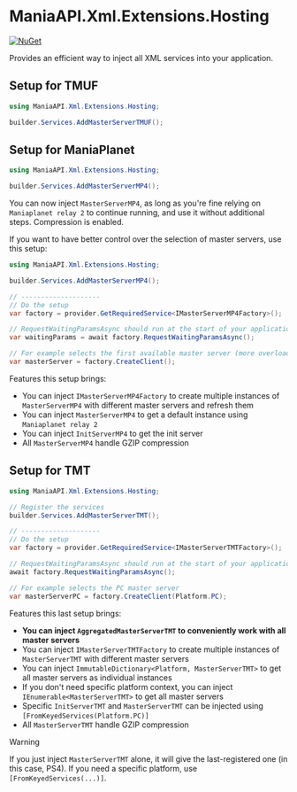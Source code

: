 # ManiaAPI.Xml.Extensions.Hosting

[![NuGet](https://img.shields.io/nuget/vpre/ManiaAPI.Xml.Extensions.Hosting?style=for-the-badge&logo=nuget)](https://www.nuget.org/packages/ManiaAPI.Xml.Extensions.Hosting/)

Provides an efficient way to inject all XML services into your application.

## Setup for TMUF

```cs
using ManiaAPI.Xml.Extensions.Hosting;

builder.Services.AddMasterServerTMUF();
```

## Setup for ManiaPlanet

```cs
using ManiaAPI.Xml.Extensions.Hosting;

builder.Services.AddMasterServerMP4();
```

You can now inject `MasterServerMP4`, as long as you're fine relying on `Maniaplanet relay 2` to continue running, and use it without additional steps. Compression is enabled.

If you want to have better control over the selection of master servers, use this setup:

```cs
using ManiaAPI.Xml.Extensions.Hosting;

builder.Services.AddMasterServerMP4();

// --------------------
// Do the setup
var factory = provider.GetRequiredService<IMasterServerMP4Factory>();

// RequestWaitingParamsAsync should run at the start of your application, and when you need to refresh the master servers
var waitingParams = await factory.RequestWaitingParamsAsync();

// For example selects the first available master server (more overloads are available)
var masterServer = factory.CreateClient();
```

Features this setup brings:
- You can inject `IMasterServerMP4Factory` to create multiple instances of `MasterServerMP4` with different master servers and refresh them
- You can inject `MasterServerMP4` to get a default instance using `Maniaplanet relay 2`
- You can inject `InitServerMP4` to get the init server
- All `MasterServerMP4` handle GZIP compression

## Setup for TMT

```cs
using ManiaAPI.Xml.Extensions.Hosting;

// Register the services
builder.Services.AddMasterServerTMT();

// --------------------
// Do the setup
var factory = provider.GetRequiredService<IMasterServerTMTFactory>();

// RequestWaitingParamsAsync should run at the start of your application, and when you need to refresh the master servers
await factory.RequestWaitingParamsAsync();

// For example selects the PC master server
var masterServerPC = factory.CreateClient(Platform.PC);
```

Features this last setup brings:

- **You can inject `AggregatedMasterServerTMT` to conveniently work with all master servers**
- You can inject `IMasterServerTMTFactory` to create multiple instances of `MasterServerTMT` with different master servers
- You can inject `ImmutableDictionary<Platform, MasterServerTMT>` to get all master servers as individual instances
- If you don't need specific platform context, you can inject `IEnumerable<MasterServerTMT>` to get all master servers
- Specific `InitServerTMT` and `MasterServerTMT` can be injected using `[FromKeyedServices(Platform.PC)]`
- All `MasterServerTMT` handle GZIP compression

> [!WARNING]
> If you just inject `MasterServerTMT` alone, it will give the last-registered one (in this case, PS4). If you need a specific platform, use `[FromKeyedServices(...)]`.
